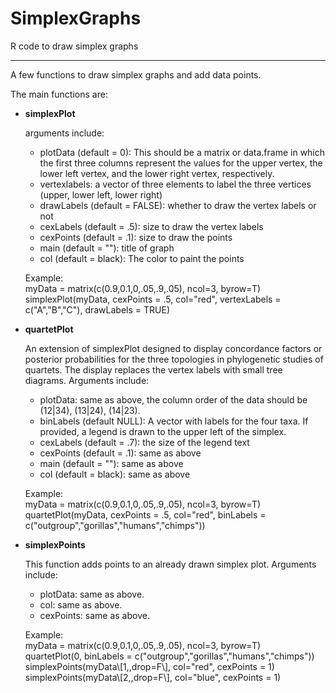 # SimplexGraphs
R code to draw simplex graphs
<hr>
<p>A few functions to draw simplex graphs and add data points.</p>

<p>The main functions are:
<ul>
  <li><b>simplexPlot</b>
    <p>arguments include:
      <ul>
        <li>plotData (default = 0): This should be a matrix or data.frame in which the first three columns represent the 
                                    values for the upper vertex, the lower left vertex, and the
                                    lower right vertex, respectively. </li>
        <li>vertexlabels: a vector of three elements to label the three vertices (upper, lower left, lower right)</li>
        <li>drawLabels (default = FALSE): whether to draw the vertex labels or not</li>
        <li>cexLabels (default = .5): size to draw the vertex labels</li>
        <li>cexPoints (default = .1): size to draw the points</li>
        <li>main (default = ""): title of graph</li>
        <li>col (default = black): The color to paint the points</li>
    </ul>
    <p>Example: 
        </br>myData = matrix(c(0.9,0.1,0,.05,.9,.05), ncol=3, byrow=T)
        </br>simplexPlot(myData, cexPoints = .5, col="red", vertexLabels = c("A","B","C"), drawLabels = TRUE)
    </p>
  </li>
  <li><b>quartetPlot</b>
  <p>An extension of simplexPlot designed to display concordance factors or posterior probabilities for the three
    topologies in phylogenetic studies of quartets.  The display replaces the vertex labels with small tree diagrams.
    Arguments include:
    <ul>
      <li>plotData: same as above, the column order of the data should be (12|34), (13|24), (14|23).</li>
      <li>binLabels (default NULL): A vector with labels for the four taxa. 
          If provided, a legend is drawn to the upper left of the simplex.</li>
      <li>cexLabels (default = .7): the size of the legend text</li>
      <li>cexPoints (default = .1): same as above</li>
      <li>main (default = ""): same as above</li>
      <li>col (default = black): same as above</li>
    </ul>
  </p>
  <p>Example: 
    </br>myData = matrix(c(0.9,0.1,0,.05,.9,.05), ncol=3, byrow=T)
    </br>quartetPlot(myData, cexPoints = .5, col="red", binLabels = c("outgroup","gorillas","humans","chimps"))
  </p>
  </li>
  <li><b>simplexPoints</b>
  <p>This function adds points to an already drawn simplex plot. Arguments include:
    <ul>
      <li>plotData: same as above.</li>
      <li>col: same as above.</li>
      <li>cexPoints: same as above.</li>
    </ul>
  </p>
  <p>Example: 
    </br>myData = matrix(c(0.9,0.1,0,.05,.9,.05), ncol=3, byrow=T)
    </br>quartetPlot(0, binLabels = c("outgroup","gorillas","humans","chimps"))
    </br>simplexPoints(myData\[1,,drop=F\], col="red", cexPoints = 1)
    </br>simplexPoints(myData\[2,,drop=F\], col="blue", cexPoints = 1)
  </p>
  </li>  
</ul>
</p>
